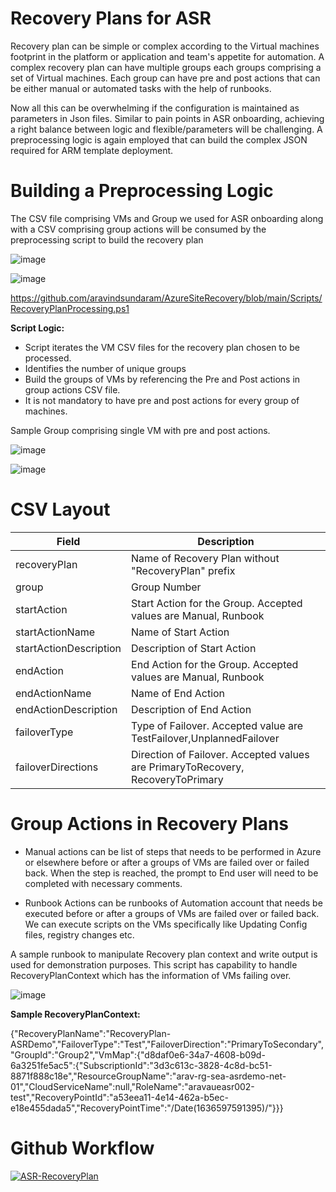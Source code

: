 
# Recovery Plans for ASR

Recovery plan can be simple or complex according to the Virtual machines footprint in the platform or application and team's appetite for automation. A complex recovery plan can have multiple groups each groups comprising a set of Virtual machines. Each group can have pre and post actions that can be either manual or automated tasks with the help of runbooks. 

Now all this can be overwhelming if the configuration is maintained as parameters in Json files. Similar to pain points in ASR onboarding, achieving a right balance between logic and flexible/parameters will be challenging. A preprocessing logic is again employed that can build the complex JSON required for ARM template deployment. 

# Building a Preprocessing Logic

The CSV file comprising VMs and Group we used for ASR onboarding along with a CSV comprising group actions will be consumed by the preprocessing script to build the recovery plan

![image](https://user-images.githubusercontent.com/86707819/140833960-027377e3-aac4-4c6e-a5f3-f02252222aa6.png)

![image](https://user-images.githubusercontent.com/86707819/140833879-9c296dd2-f8c9-4abf-9536-f308c3381433.png)

https://github.com/aravindsundaram/AzureSiteRecovery/blob/main/Scripts/RecoveryPlanProcessing.ps1

**Script Logic:**
- Script iterates the VM CSV files for the recovery plan chosen to be processed. 
- Identifies the number of unique groups 
- Build the groups of VMs by referencing the Pre and Post actions in group actions CSV file. 
- It is not mandatory to have pre and post actions for every group of machines. 

Sample Group comprising single VM with pre and post actions. 

![image](https://user-images.githubusercontent.com/86707819/140847823-d8090002-8823-4a31-a638-9185d1ae5c44.png)

![image](https://user-images.githubusercontent.com/86707819/140847957-df8108de-809e-457f-b257-0dd2e42dbdef.png)
# CSV Layout

| Field | Description  |
|--|--|
| recoveryPlan | Name of Recovery Plan without "RecoveryPlan" prefix |
| group | Group Number |
| startAction | Start Action for the Group. Accepted values are Manual, Runbook  |
| startActionName  | Name of Start Action |
| startActionDescription | Description of Start Action |
| endAction | End Action for the Group. Accepted values are Manual, Runbook |
| endActionName | Name of End Action |
| endActionDescription | Description of End Action |
| failoverType| Type of Failover. Accepted value are TestFailover,UnplannedFailover |
| failoverDirections| Direction of Failover. Accepted values are PrimaryToRecovery, RecoveryToPrimary |

# Group Actions in Recovery Plans

- Manual actions can be list of steps that needs to be performed in Azure or elsewhere before or after a groups of VMs are failed over or failed back.
When the step is reached, the prompt to End user will need to be completed with necessary comments.

- Runbook Actions can be runbooks of Automation account that needs be executed before or after a groups of VMs are failed over or failed back. We can execute scripts on the VMs specifically like Updating Config files, registry changes etc.

A sample runbook to manipulate Recovery plan context and write output is used for demonstration purposes. This script has capability to handle RecoveryPlanContext which has the information of VMs failing over.

![image](https://user-images.githubusercontent.com/86707819/145504796-0723f96b-94b5-469a-96d3-6182da922743.png)

**Sample RecoveryPlanContext:**

{"RecoveryPlanName":"RecoveryPlan-ASRDemo","FailoverType":"Test","FailoverDirection":"PrimaryToSecondary","GroupId":"Group2","VmMap":{"d8daf0e6-34a7-4608-b09d-6a3251fe5ac5":{"SubscriptionId":"3d3c613c-3828-4c8d-bc51-8871f888c18e","ResourceGroupName":"arav-rg-sea-asrdemo-net-01","CloudServiceName":null,"RoleName":"aravaueasr002-test","RecoveryPointId":"a53eea11-4e14-462a-b5ec-e18e455dada5","RecoveryPointTime":"\/Date(1636597591395)\/"}}}


# Github Workflow

[![ASR-RecoveryPlan](https://github.com/aravindsundaram/AzureSiteRecovery/actions/workflows/ASR-RecoveryPlan.yml/badge.svg)](https://github.com/aravindsundaram/AzureSiteRecovery/actions/workflows/ASR-RecoveryPlan.yml)
